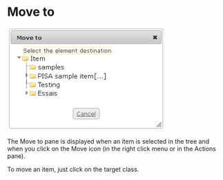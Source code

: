 <!--
parent: 'Manage Items'
created_at: '2012-04-12 16:51:04'
updated_at: '2013-03-13 13:32:03'
authors:
    - 'Jérôme Bogaerts'
contributors:
    - 'Sophie Doublet'
tags:
    - 'Manage Items'
-->

Move to
=======

![](../resources/items-move.png)

The Move to pane is displayed when an item is selected in the tree and when you click on the Move icon (in the right click menu or in the Actions pane).

To move an item, just click on the target class.


